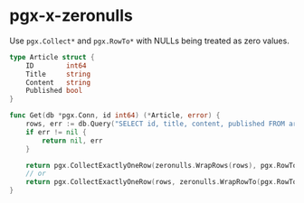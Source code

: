 # pgx-x-zeronulls

Use `pgx.Collect*` and `pgx.RowTo*` with NULLs being treated as zero values.

```go
type Article struct {
	ID        int64
	Title     string
	Content   string
	Published bool
}

func Get(db *pgx.Conn, id int64) (*Article, error) {
	rows, err := db.Query("SELECT id, title, content, published FROM articles WHERE id = $1", id)
	if err != nil {
		return nil, err
	}

	return pgx.CollectExactlyOneRow(zeronulls.WrapRows(rows), pgx.RowToAddrOfStructByName[Article])
	// or
	return pgx.CollectExactlyOneRow(rows, zeronulls.WrapRowTo(pgx.RowToAddrOfStructByName[Article]))
}
```

